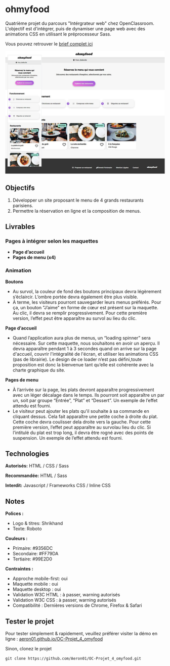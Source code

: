 # ohmyfood

Quatrième projet du parcours "Intérgrateur web" chez OpenClassroom. L'objectif est d'intégrer, puis de dynamiser une page web avec des animations CSS en utilisant le préprocesseur Sass.

Vous pouvez retrouver le [brief complet ici](./doc/Brief+créatif+site+Ohmyfood.pdf)

![screenshot du site](./src/screenshot.jpg)

## Objectifs

1. Développer un site proposant le menu de 4 grands restaurants parisiens.
2. Permettre la réservation en ligne et la composition de menus.

## Livrables

### Pages à intégrer selon les maquettes

- **Page d’accueil**
- **Pages de menu (x4)**

### Animation

**Boutons**

- Au survol, la couleur de fond des boutons principaux devra légèrement s’éclaircir. L’ombre portée devra également être plus visible.
- À terme, les visiteurs pourront sauvegarder leurs menus préférés. Pour ça, un bouton "J’aime" en forme de cœur est présent sur la maquette. Au clic, il devra se remplir progressivement. Pour cette première version, l’effet peut être apparaître au survol au lieu du clic.

**Page d’accueil**

- Quand l’application aura plus de menus, un “loading spinner” sera nécessaire. Sur cette maquette, nous souhaitons en avoir un aperçu. Il devra apparaître pendant 1 à 3 secondes quand on arrive sur la page d'accueil, couvrir l'intégralité de l'écran, et utiliser les animations CSS (pas de librairie). Le design de ce loader n’est pas défini,toute proposition est donc la bienvenue tant qu’elle est cohérente avec la charte graphique du site.

**Pages de menu**

- À l’arrivée sur la page, les plats devront apparaître progressivement avec un léger décalage dans le temps. Ils pourront soit apparaître un par un, soit par groupe “Entrée”, “Plat” et “Dessert”. Un exemple de l’effet attendu est fourni.
- Le visiteur peut ajouter les plats qu'il souhaite à sa commande en cliquant dessus. Cela fait apparaître une petite coche à droite du plat. Cette coche devra coulisser dela droite vers la gauche. Pour cette première version, l’effet peut apparaître au survolau lieu du clic. Si l’intitulé du plat est trop long, il devra être rogné avec des points de suspension. Un exemple de l’effet attendu est fourni.

## Technologies

**Autorisés:** HTML / CSS / Sass

**Recommandée:** HTML / Sass

**Interdit:** Javascript / Frameworks CSS / Inline CSS

## Notes

**Polices :**

- Logo & titres: Shrikhand
- Texte: Roboto

**Couleurs :**

- Primaire: #9356DC
- Secondaire: #FF79DA
- Tertiaire: #99E2D0

**Contraintes :**

- Approche mobile-first: oui
- Maquette mobile : oui
- Maquette desktop : oui
- Validation W3C HTML : à passer, warning autorisés
- Validation W3C CSS : à passer, warning autorisés
- Compatibilité : Dernières versions de Chrome, Firefox & Safari

## Tester le projet

Pour tester simplement & rapidement, veuillez préférer visiter la démo en ligne : [aeron01.github.io/OC-Projet_4_omyfood](https://aeron01.github.io/OC-Projet_4_omyfood/index.html)

Sinon, clonez le projet

```terminal
git clone https://github.com/Aeron01/OC-Projet_4_omyfood.git
```
